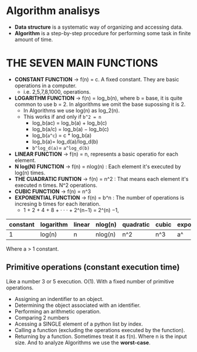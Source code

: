 # Algorithm analisys
- **Data structure** is a systematic way of organizing and accessing data.
- **Algorithm** is a step-by-step procedure for performing some task in finite amount of time.

# THE SEVEN MAIN FUNCTIONS
- **CONSTANT FUNCTION** -> f(n) = c. A fixed constant. They are basic operations in a computer.
  - i.e. 2,5,7,8,1000, operations. 
- **LOGARITHM FUNCTION** -> f(n) = log_b(n), where b = base, it is quite common to use b = 2. In algorithms we omit the base supossing it is 2.
  - In Algorithms we use log(n) as log_2(n).
  - This works if and only if `b^2 = n `
    * log_b(ac) = log_b(a) + log_b(c) 
    * log_b(a/c) = log_b(a) − log_b(c)
    * log_b(`a^c`) = c * log_b(a)
    * log_b(a)= log_d(a)/log_d(b)
    * `b^log_d(a)`= `a^log_d(b)`
- **LINEAR FUNCTION** -> f(n) = n, represents a basic operatio for each element.
- **N log(N) FUNCTION** -> f(n) = nlog(n) : Each element it's executed by log(n) times.
- **THE CUADRATIC FUNTION** -> f(n) = n^2 : That means each element it's executed n times. N^2 operations.
- **CUBIC FUNCTION** -> f(n) = n^3 
- **EXPONENTIAL FUNCTION** -> f(n) = b^n : The number of operations is incresing b times for each iteration.
  - 1 + 2 + 4 + 8 + · · · + 2^(n−1) = 2^(n) −1,

|constant|logarithm|linear|nlog(n)|quadratic|cubic|exponential|
|---|---|---|---|---|---|---|
|1|log(n)|n|nlog(n)|n^2|n^3|a^|

Where a > 1 constant.

## Primitive operations (constant execution time)
Like a number 3 or 5 execution. O(1). With a fixed number of primitive operations.

- Assigning an indentifier to an object.
- Determining the object associated with an identifier.
- Performing an arithmetic operation.
- Comparing 2 numbers
- Acessing a SINGLE element of a python list by index.
- Calling a function (excluding the operations executed by the function).
- Returning by a function.
Sometimes treat it as f(n). Where n is the input size. And to analyze Algorithms we use the **worst-case**.

